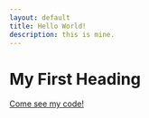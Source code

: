 ```yaml
---
layout: default
title: Hello World!
description: this is mine.
---
```

# My First Heading

[Come see my code!](/code/index.md)
